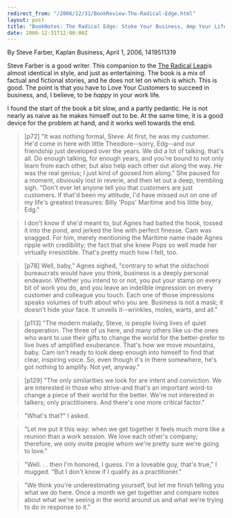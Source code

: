 ```yaml
---
redirect_from: "/2006/12/31/BookReview-The-Radical-Edge.html"
layout: post
title: "BookNotes: The Radical Edge: Stoke Your Business, Amp Your Life, and Change the World "
date: 2006-12-31T12:00:00Z
---
```

By Steve Farber, Kaplan Business, April 1, 2006, 1419511319

Steve Farber is a good writer.  This companion to the
[The Radical Leap](/2005/12/31/The-Radical-Leap.html)is almost identical in style, and just as entertaining.  The
book is a mix of factual and fictional stories, and he does not let on
which is which.  This is good.  The point is that you have to Love
Your Customers to succeed in business, and, I believe, to be *happy*
in your work life.

I found the start of the book a bit slow, and a partly pedantic.  He
is not nearly as naive as he makes himself out to be.  At the same
time, it is a good device for the problem at hand, and it works well
towards the end.


> [p72] "It was nothing formal, Steve. At first, he was my
> customer. He'd come in here with little Theodore--sorry, Edg--and our
> friendship just developed over the years. We did a lot of talking,
> that's all. Do enough talking, for enough years, and you're bound to
> not only learn from each other, but also help each other out along the
> way. He was the real genius; I just kind of goosed him along." She
> paused for a moment, obviously lost in reverie, and then let out a
> deep, trembling sigh. "Don't ever let anyone tell you that customers
> are just customers. If that'd been my attitude, I'd have missed out on
> one of my life's greatest treasures: Billy 'Pops' Maritime and his
> little boy, Edg."



> I don't know if she'd meant to, but Agnes had baited the hook, tossed
> it into the pond, and jerked the line with perfect finesse. Cam was
> snagged. For him, merely mentioning the Maritime name made Agnes
> ripple with credibility; the fact that she knew Pops so well made her
> virtually irresistible. That's pretty much how I felt, too.



> [p78] Well, baby," Agnes sighed, "contrary to what the oldschool
> bureaucrats would have you think, business is a deeply personal
> endeavor. Whether you intend to or not, you put your stamp on every
> bit of work you do, and you leave an indelible impression on every
> customer and colleague you touch.  Each one of those impressions
> speaks volumes of truth about who you are.  Business is not a mask; it
> doesn't hide your face.  It unveils it--wrinkles, moles, warts, and
> all." 



> [p113] "The modern malady, Steve, is people living lives of quiet
> desperation. The three of us here, and many others like us-the ones
> who want to use their gifts to change the world for the better-prefer
> to live lives of amplified exuberance. That's how we move mountains,
> baby. Cam isn't ready to look deep enough into himself to find that
> clear, inspiring voice. So, even though it's in there somewhere, he's
> got nothing to amplify. Not yet, anyway."



> [p129] "The only similarities we look for are intent and
> conviction. We are interested in those who strive-and that's an
> important word-to change a piece of their world for the better. We're
> not interested in talkers; only practitioners. And there's one more
> critical factor."



> "What's that?" I asked.



> "Let me put it this way: when we get together it feels much more like
> a reunion than a work session. We love each other's company;
> therefore, we only invite people whom we're pretty sure we're going to
> love."



> "Well. . . then I'm honored, I guess. I'm a loveable guy, that's
> true," I mugged. "But I don't know if I qualify as a practitioner."



> "We think you're underestimating yourself, but let me finish telling
> you what we do here. Once a month we get together and compare notes
> about what we're seeing in the world around us and what we're trying
> to do in response to it."



